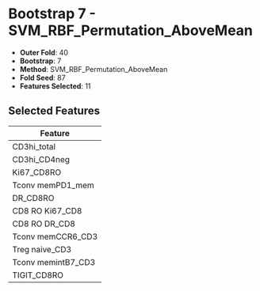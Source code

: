 # Bootstrap 7 - SVM_RBF_Permutation_AboveMean

- **Outer Fold**: 40
- **Bootstrap**: 7
- **Method**: SVM_RBF_Permutation_AboveMean
- **Fold Seed**: 87
- **Features Selected**: 11

## Selected Features

| Feature |
|---------|
| CD3hi_total |
| CD3hi_CD4neg |
| Ki67_CD8RO |
| Tconv memPD1_mem |
| DR_CD8RO |
| CD8 RO Ki67_CD8 |
| CD8 RO DR_CD8 |
| Tconv memCCR6_CD3 |
| Treg naive_CD3 |
| Tconv memintB7_CD3 |
| TIGIT_CD8RO |

